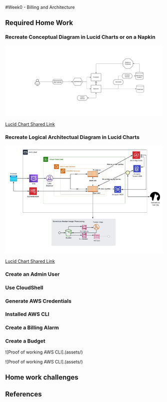 #Week0 - Billing and Architecture

## Required Home Work

### Recreate Conceptual Diagram in Lucid Charts or on a Napkin

![Image of the conceptual diagram](assets/conceptual.JPG)

[Lucid Chart Shared Link](https://lucid.app/lucidchart/cc09e146-f07c-4142-9f3c-cfc7964766a7/edit?viewport_loc=-772%2C-169%2C2219%2C1032%2C0_0&invitationId=inv_4a736b9a-2783-41f0-929f-92aee0d7e61f)

### Recreate Logical Architectual Diagram in Lucid Charts

![Image of the logical diagram](assets/logical.JPG)

[Lucid Chart Shared Link](https://lucid.app/lucidchart/d6319d09-5fff-445b-a717-b901f57db691/edit?viewport_loc=-11%2C-11%2C2219%2C1032%2CGsvyRQib.dyM&invitationId=inv_9bd23b37-b83e-40ab-afe1-2f3647f9b41e)

### Create an Admin User

### Use CloudShell

### Generate AWS Credentials

### Installed AWS CLI


### Create a Billing Alarm

### Create a Budget

![Proof of working AWS CLI].(assets/)

![Proof of working AWS CLI].(assets/)


## Home work challenges


## References

